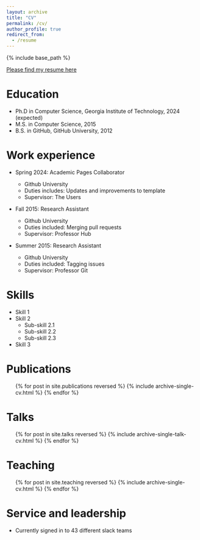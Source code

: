 ```yaml
---
layout: archive
title: "CV"
permalink: /cv/
author_profile: true
redirect_from:
  - /resume
---
```


{% include base_path %}

[Please find my resume here](http://shruthihiremath.github.io/files/Shruthi_Hiremath_CV_Gatech-2.pdf)

Education
======
* Ph.D in Computer Science, Georgia Institute of Technology, 2024 (expected)
* M.S. in Computer Science, 2015
* B.S. in GitHub, GitHub University, 2012

Work experience
======
* Spring 2024: Academic Pages Collaborator
  * Github University
  * Duties includes: Updates and improvements to template
  * Supervisor: The Users

* Fall 2015: Research Assistant
  * Github University
  * Duties included: Merging pull requests
  * Supervisor: Professor Hub

* Summer 2015: Research Assistant
  * Github University
  * Duties included: Tagging issues
  * Supervisor: Professor Git
  
Skills
======
* Skill 1
* Skill 2
  * Sub-skill 2.1
  * Sub-skill 2.2
  * Sub-skill 2.3
* Skill 3

Publications
======
  <ul>{% for post in site.publications reversed %}
    {% include archive-single-cv.html %}
  {% endfor %}</ul>
  
Talks
======
  <ul>{% for post in site.talks reversed %}
    {% include archive-single-talk-cv.html  %}
  {% endfor %}</ul>
  
Teaching
======
  <ul>{% for post in site.teaching reversed %}
    {% include archive-single-cv.html %}
  {% endfor %}</ul>
  
Service and leadership
======
* Currently signed in to 43 different slack teams
